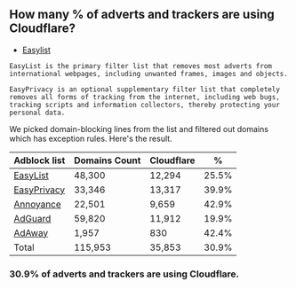 ## How many % of adverts and trackers are using Cloudflare?


- [Easylist](https://web.archive.org/web/20210516110248/https://easylist.to/)
```
EasyList is the primary filter list that removes most adverts from international webpages, including unwanted frames, images and objects.

EasyPrivacy is an optional supplementary filter list that completely removes all forms of tracking from the internet, including web bugs, tracking scripts and information collectors, thereby protecting your personal data.
```


We picked domain-blocking lines from the list and filtered out domains which has exception rules.
Here's the result.


| Adblock list | Domains Count | Cloudflare | % |
| --- | --- | --- | --- |
| [EasyList](https://easylist.to/easylist/easylist.txt) | 48,300 | 12,294 | 25.5% |
| [EasyPrivacy](https://easylist.to/easylist/easyprivacy.txt) | 33,346 | 13,317 | 39.9% |
| [Annoyance](https://secure.fanboy.co.nz/fanboy-annoyance.txt) | 22,501 | 9,659 | 42.9% |
| [AdGuard](https://adguardteam.github.io/AdGuardSDNSFilter/Filters/filter.txt) | 59,820 | 11,912 | 19.9% |
| [AdAway](https://raw.githubusercontent.com/AdAway/adaway.github.io/master/hosts.txt) | 1,957 | 830 | 42.4% |
| Total | 115,953 | 35,853 | 30.9% |


### 30.9% of adverts and trackers are using Cloudflare.